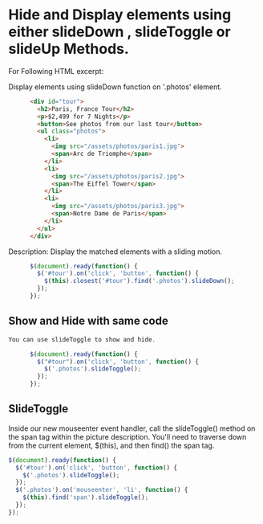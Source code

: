 # Hide and Display elements using either slideDown , slideToggle or slideUp Methods.

For Following HTML excerpt:

Display elements using slideDown function on '.photos' element.

```html
      <div id="tour">
        <h2>Paris, France Tour</h2>
        <p>$2,499 for 7 Nights</p>
        <button>See photos from our last tour</button>
        <ul class="photos">
          <li>
            <img src="/assets/photos/paris1.jpg">
            <span>Arc de Triomphe</span>
          </li>
          <li>
            <img src="/assets/photos/paris2.jpg">
            <span>The Eiffel Tower</span>
          </li>
          <li>
            <img src="/assets/photos/paris3.jpg">
            <span>Notre Dame de Paris</span>
          </li>
        </ul>
      </div>
```

Description: Display the matched elements with a sliding motion.


```javascript
      $(document).ready(function() {
        $('#tour').on('click', 'button', function() {
          $(this).closest('#tour').find('.photos').slideDown();
        });
      });
```

## Show and Hide with same code 

```javascript
You can use slideToggle to show and hide.

      $(document).ready(function() { 
        $("#tour").on('click', 'button', function() { 
          $('.photos').slideToggle();
        });
      });
```
## SlideToggle

Inside our new mouseenter event handler, call the slideToggle() method on the span tag within the picture description. You'll need to traverse down from the current element, $(this), and then find() the span tag.

```javascript 
$(document).ready(function() {
  $('#tour').on('click', 'button', function() {
    $('.photos').slideToggle();
  });
  $('.photos').on('mouseenter', 'li', function() {
    $(this).find('span').slideToggle();
  });
});
```




